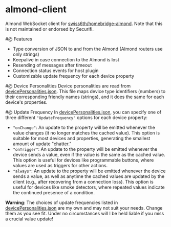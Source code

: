 # almond-client

Almond WebSocket client for [swiss6th/homebridge-almond](https://github.com/swiss6th/homebridge-almond). Note that this is not maintained or endorsed by Securifi.

#@ Features
- Type conversion of JSON to and from the Almond (Almond routers use only strings)
- Keepalive in case connection to the Almond is lost
- Resending of messages after timeout
- Connection status events for host plugin
- Customizable update frequency for each device property

#@ Device Personalities
Device personalities are read from [devicePersonalities.json](devicePersonalities.json). This file maps device type identifiers (numbers) to their corresponding friendly names (strings), and it does the same for each device's properties.

#@ Update Frequency
In [devicePersonalities.json](devicePersonalities.json), you can specify one of three different `"UpdateFrequency"` options for each device property:

- `"onChange"`: An update to the property will be emitted whenever the value changes (it no longer matches the cached value). This option is suitable for most devices and properties, generating the smallest amount of update "chatter."
- `"onTrigger"`: An update to the property will be emitted whenever the device sends a value, even if the value is the same as the cached value. This option is useful for devices like programmable buttons, where values are used as triggers for other actions.
- `"always"`: An update to the property will be emitted whenever the device sends a value, as well as anytime the cached values are updated by the client (e.g., after recovering from a connection loss). This option is useful for devices like smoke detectors, where repeated values indicate the continued presence of a condition.

**Warning**: The choices of update frequencies listed in [devicePersonalities.json](devicePersonalities.json) are my own and may not suit your needs. Change them as you see fit. Under no circumstances will I be held liable if you miss a crucial value update!